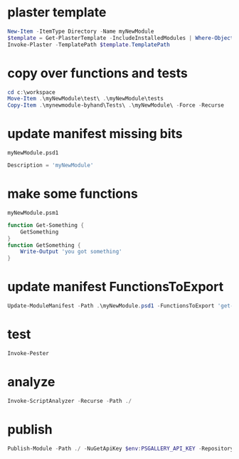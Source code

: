 # plaster template

```powershell
New-Item -ItemType Directory -Name myNewModule
$template = Get-PlasterTemplate -IncludeInstalledModules | Where-Object TemplatePath -Match 'NewPowerShellScriptModule'
Invoke-Plaster -TemplatePath $template.TemplatePath
```

# copy over functions and tests

```powershell
cd c:\workspace
Move-Item .\myNewModule\test\ .\myNewModule\tests
Copy-Item .\mynewmodule-byhand\Tests\ .\myNewModule\ -Force -Recurse
```

# update manifest missing bits

`myNewModule.psd1`

```powershell
Description = 'myNewModule'
```

# make some functions

`myNewModule.psm1`

```powershell
function Get-Something {
    GetSomething
}
function GetSomething {
    Write-Output 'you got something'
}
```

# update manifest FunctionsToExport

```powershell
Update-ModuleManifest -Path .\myNewModule.psd1 -FunctionsToExport 'get-something'
```

# test

```powershell
Invoke-Pester
```

# analyze

```powershell
Invoke-ScriptAnalyzer -Recurse -Path ./
```

# publish

```powershell
Publish-Module -Path ./ -NuGetApiKey $env:PSGALLERY_API_KEY -Repository PSGallery
```
